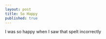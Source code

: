 ```yaml
---
layout: post
title: So Happy
published: true
---
```


I was so happy when I saw that spelt incorrectly